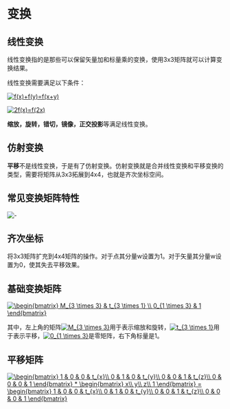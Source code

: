 # 变换

## 线性变换

线性变换指的是那些可以保留矢量加和标量乘的变换，使用3x3矩阵就可以计算变换结果。

线性变换需要满足以下条件：

<a href="https://www.codecogs.com/eqnedit.php?latex=f(x)&plus;f(y)=f(x&plus;y)" target="_blank"><img src="https://latex.codecogs.com/png.latex?f(x)&plus;f(y)=f(x&plus;y)" title="f(x)+f(y)=f(x+y)" /></a>

<a href="https://www.codecogs.com/eqnedit.php?latex=2f(x)=f(2x)" target="_blank"><img src="https://latex.codecogs.com/png.latex?2f(x)=f(2x)" title="2f(x)=f(2x)" /></a>

**缩放，旋转，错切，镜像，正交投影**等满足线性变换。

## 仿射变换

**平移**不是线性变换，于是有了仿射变换。仿射变换就是合并线性变换和平移变换的类型，需要将矩阵从3x3拓展到4x4，也就是齐次坐标空间。

## 常见变换矩阵特性

![-](https://github.com/1023098509/unity-shader-learn/blob/master/image/5_3_1.png?raw=true "常见变换矩阵特性")

## 齐次坐标

将3x3矩阵扩充到4x4矩阵的操作。对于点其分量w设置为1。对于矢量其分量w设置为0，使其失去平移效果。

## 基础变换矩阵

<a href="https://www.codecogs.com/eqnedit.php?latex=\begin{bmatrix}&space;M_{3&space;\times&space;3}&space;&&space;t_{3&space;\times&space;1}&space;\\&space;0_{1&space;\times&space;3}&space;&&space;1&space;\end{bmatrix}" target="_blank"><img src="https://latex.codecogs.com/png.latex?\begin{bmatrix}&space;M_{3&space;\times&space;3}&space;&&space;t_{3&space;\times&space;1}&space;\\&space;0_{1&space;\times&space;3}&space;&&space;1&space;\end{bmatrix}" title="\begin{bmatrix} M_{3 \times 3} & t_{3 \times 1} \\ 0_{1 \times 3} & 1 \end{bmatrix}" /></a>

其中，左上角的矩阵<a href="https://www.codecogs.com/eqnedit.php?latex=M_{3&space;\times&space;3}" target="_blank"><img src="https://latex.codecogs.com/png.latex?M_{3&space;\times&space;3}" title="M_{3 \times 3}" /></a>用于表示缩放和旋转，<a href="https://www.codecogs.com/eqnedit.php?latex=t_{3&space;\times&space;1}" target="_blank"><img src="https://latex.codecogs.com/png.latex?t_{3&space;\times&space;1}" title="t_{3 \times 1}" /></a>用于表示平移，<a href="https://www.codecogs.com/eqnedit.php?latex=0_{1&space;\times&space;3}" target="_blank"><img src="https://latex.codecogs.com/png.latex?0_{1&space;\times&space;3}" title="0_{1 \times 3}" /></a>是零矩阵，右下角标量是1。

## 平移矩阵

<a href="https://www.codecogs.com/eqnedit.php?latex=\inline&space;\begin{bmatrix}&space;1&space;&&space;0&space;&&space;0&space;&&space;t_{x}\\&space;0&space;&&space;1&space;&&space;0&space;&&space;t_{y}\\&space;0&space;&&space;0&space;&&space;1&space;&&space;t_{z}\\&space;0&space;&&space;0&space;&&space;0&space;&&space;1&space;\end{bmatrix}&space;*&space;\begin{bmatrix}&space;x\\&space;y\\&space;z\\&space;1&space;\end{bmatrix}&space;=&space;\begin{bmatrix}&space;1&space;&&space;0&space;&&space;0&space;&&space;t_{x}\\&space;0&space;&&space;1&space;&&space;0&space;&&space;t_{y}\\&space;0&space;&&space;0&space;&&space;1&space;&&space;t_{z}\\&space;0&space;&&space;0&space;&&space;0&space;&&space;1&space;\end{bmatrix}" target="_blank"><img src="https://latex.codecogs.com/png.latex?\inline&space;\begin{bmatrix}&space;1&space;&&space;0&space;&&space;0&space;&&space;t_{x}\\&space;0&space;&&space;1&space;&&space;0&space;&&space;t_{y}\\&space;0&space;&&space;0&space;&&space;1&space;&&space;t_{z}\\&space;0&space;&&space;0&space;&&space;0&space;&&space;1&space;\end{bmatrix}&space;*&space;\begin{bmatrix}&space;x\\&space;y\\&space;z\\&space;1&space;\end{bmatrix}&space;=&space;\begin{bmatrix}&space;1&space;&&space;0&space;&&space;0&space;&&space;t_{x}\\&space;0&space;&&space;1&space;&&space;0&space;&&space;t_{y}\\&space;0&space;&&space;0&space;&&space;1&space;&&space;t_{z}\\&space;0&space;&&space;0&space;&&space;0&space;&&space;1&space;\end{bmatrix}" title="\begin{bmatrix} 1 & 0 & 0 & t_{x}\\ 0 & 1 & 0 & t_{y}\\ 0 & 0 & 1 & t_{z}\\ 0 & 0 & 0 & 1 \end{bmatrix} * \begin{bmatrix} x\\ y\\ z\\ 1 \end{bmatrix} = \begin{bmatrix} 1 & 0 & 0 & t_{x}\\ 0 & 1 & 0 & t_{y}\\ 0 & 0 & 1 & t_{z}\\ 0 & 0 & 0 & 1 \end{bmatrix}" /></a>

